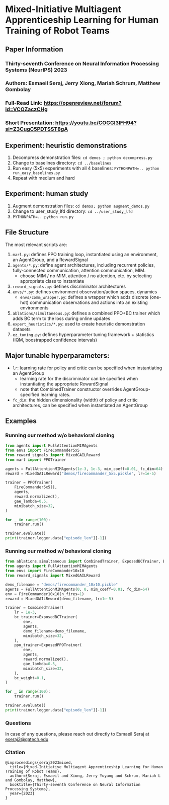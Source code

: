 # Mixed-Initiative Multiagent Apprenticeship Learning for Human Training of Robot Teams

## Paper Information

### Thirty-seventh Conference on Neural Information Processing Systems (NeurIPS) 2023
### Authors: Esmaeil Seraj, Jerry Xiong, Mariah Schrum, Matthew Gombolay
### Full-Read Link: https://openreview.net/forum?id=VCOZaczCHg
### Short Presentation: https://youtu.be/COGGl3lFH94?si=Z3CugC5PDTSST8gA

## Experiment: heuristic demonstrations

1. Decompress demonstration files: `cd demos ; python decompress.py`
2. Change to baselines directory: `cd ../baselines`
3. Run easy (5x5) experiments with all 4 baselines:
`PYTHONPATH=.. python run_easy_baselines.py`
4. Repeat with medium and hard

## Experiment: human study

1. Augment demonstration files: `cd demos; python augment_demos.py`
2. Change to user_study_lfd directory: `cd ../user_study_lfd`
3. `PYTHONPATH=.. python run.py`

## File Structure

The most relevant scripts are:
1. `marl.py`: defines PPO training loop, instantiated using an environment, an AgentGroup, and a RewardSignal
2. `agents/*.py`: define agent architectures, including recurrent policies, fully-connected communication, attention communication, MIM.
   - choose MIM / no MIM, attention / no attention, etc. by selecting appropriate class to instantiate
3. `reward_signals.py`: defines discriminator architectures
4. `envs/*.py`: defines environment observation/action spaces, dynamics
   - `envs/comm_wrapper.py`: defines a wrapper which adds discrete (one-hot) communication observations and actions into an existing environments
5. `ablations/simultaneous.py`: defines a combined PPO+BC trainer which adds BC term to the loss during online updates
6. `expert_heuristics/*.py`: used to create heuristic demonstration datasets
7. `ez_tuning.py`: defines hyperparameter tuning framework + statistics (IQM, boostrapped confidence intervals)

## Major tunable hyperparameters:

- `lr`: learning rate for policy and critic can be specified when instantiating an AgentGroup
  - learning rate for the discriminator can be specified when instantiating the appropriate RewardSignal
  - note that CombinedTrainer constructor overrides AgentGroup-specified learning rates.
- `fc_dim`: the hidden dimensionality (width) of policy and critic architectures, can be
specified when instantiated an AgentGroup

## Examples

### Running our method w/o behavioral cloning

```python
from agents import FullAttentionMIMAgents
from envs import FireCommander5x5
from reward_signals import MixedGAILReward
from marl import PPOTrainer

agents = FullAttentionMIMAgents(1e-3, 1e-3, mim_coeff=0.01, fc_dim=64)
reward = MixedGAILReward("demos/firecommander_5x5.pickle", lr=1e-5)

trainer = PPOTrainer(
    FireCommander5x5(),
    agents,
    reward.normalized(),
    gae_lambda=0.5,
    minibatch_size=32,
)

for _ in range(100):
    trainer.run()

trainer.evaluate()
print(trainer.logger.data["episode_len"][-1])
```

### Running our method w/ behavioral cloning

```python
from ablations.simultaneous import CombinedTrainer, ExposedBCTrainer, ExposedPPOTrainer
from agents import FullAttentionMIMAgents
from envs import FireCommander10x10
from reward_signals import MixedGAILReward

demo_filename = "demos/firecommander_10x10.pickle"
agents = FullAttentionMIMAgents(0, 0, mim_coeff=0.01, fc_dim=64)
env = FireCommander10x10(n_fires=1)
reward = MixedGAILReward(demo_filename, lr=1e-5)

trainer = CombinedTrainer(
    lr = 1e-3,
    bc_trainer=ExposedBCTrainer(
        env,
        agents,
        demo_filename=demo_filename,
        minibatch_size=32,
    ),
    ppo_trainer=ExposedPPOTrainer(
        env,
        agents,
        reward.normalized(),
        gae_lambda=0.5,
        minibatch_size=32,
    ),
    bc_weight=0.1,
)

for _ in range(100):
    trainer.run()

trainer.evaluate()
print(trainer.logger.data["episode_len"][-1])
```
### Questions

In case of any questions, please reach out directly to Esmaeil Seraj at <eseraj3@gatech.edu>

### Citation

```
@inproceedings{seraj2023mixed,
  title={Mixed-Initiative Multiagent Apprenticeship Learning for Human Training of Robot Teams},
  author={Seraj, Esmaeil and Xiong, Jerry Yuyang and Schrum, Mariah L and Gombolay, Matthew},
  booktitle={Thirty-seventh Conference on Neural Information Processing Systems},
  year={2023}
}
```
